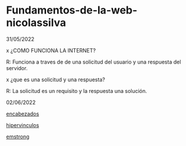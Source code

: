 # Fundamentos-de-la-web-nicolassilva

31/05/2022

x ¿COMO FUNCIONA LA INTERNET?

R: Funciona a traves de de una solicitud del usuario y una respuesta del servidor.

x ¿que es una solicitud y una respuesta?

R: La solicitud es un requisito y la respuesta una solución.

02/06/2022

<a href="encabezados.html">encabezados</a>

<a href="hipervinculos.html">hipervinculos</a>

<a href="Emstrong.html">emstrong</a>